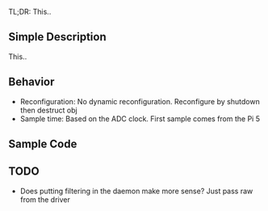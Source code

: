 TL;DR: This..

## Simple Description
This..

## Behavior
- Reconfiguration: No dynamic reconfiguration. Reconfigure by shutdown then destruct obj
- Sample time: Based on the ADC clock. First sample comes from the Pi 5

## Sample Code

## TODO
- Does putting filtering in the daemon make more sense? Just pass raw from the driver
